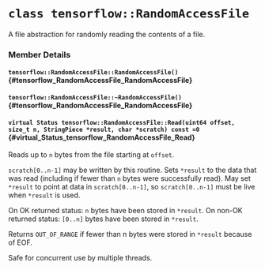 # `class tensorflow::RandomAccessFile`

A file abstraction for randomly reading the contents of a file.



### Member Details

#### `tensorflow::RandomAccessFile::RandomAccessFile()` {#tensorflow_RandomAccessFile_RandomAccessFile}





#### `tensorflow::RandomAccessFile::~RandomAccessFile()` {#tensorflow_RandomAccessFile_RandomAccessFile}





#### `virtual Status tensorflow::RandomAccessFile::Read(uint64 offset, size_t n, StringPiece *result, char *scratch) const =0` {#virtual_Status_tensorflow_RandomAccessFile_Read}

Reads up to `n` bytes from the file starting at `offset`.

`scratch[0..n-1]` may be written by this routine. Sets `*result` to the data that was read (including if fewer than `n` bytes were successfully read). May set `*result` to point at data in `scratch[0..n-1]`, so `scratch[0..n-1]` must be live when `*result` is used.

On OK returned status: `n` bytes have been stored in `*result`. On non-OK returned status: `[0..n]` bytes have been stored in `*result`.

Returns `OUT_OF_RANGE` if fewer than n bytes were stored in `*result` because of EOF.

Safe for concurrent use by multiple threads.
